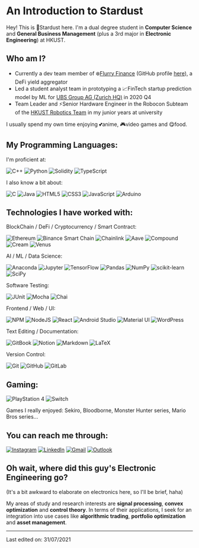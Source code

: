 # An Introduction to Stardust

Hey! This is :stars:Stardust here. I'm a dual degree student in **Computer Science** and **General Business Management** (plus a 3rd major in **Electronic Engineering**) at HKUST.

## Who am I?

- Currently a dev team member of :snowflake:[Flurry Finance](https://www.flurry.finance/) (GitHub profile [here](https://github.com/FlurryFinance)), a DeFi yield aggregator
- Led a student analyst team in prototyping a :chart_with_upwards_trend:FinTech startup prediction model by ML for [UBS Group AG (Zurich HQ)](https://www.ubs.com) in 2020 Q4
- Team Leader and :zap:Senior Hardware Engineer in the Robocon Subteam of the [HKUST Robotics Team](https://robotics.ust.hk/) in my junior years at university

I usually spend my own time enjoying :two_hearts:anime, :video_game:video games and :yum:food.

## My Programming Languages:

I'm proficient at:

![C++](https://img.shields.io/badge/C++-%2300599C.svg?style=flat&logo=c%2B%2B&logoColor=white)
![Python](https://img.shields.io/badge/Python-%2314354C.svg?style=flat&logo=python&logoColor=white)
![Solidity](https://img.shields.io/badge/Solidity-2980b9.svg?style=flat&logo=Solidity&logoColor=1c1c1c)
![TypeScript](https://img.shields.io/badge/TypeScript-%23007ACC.svg?style=flat&logo=typescript&logoColor=white)

I also know a bit about:

![C](https://img.shields.io/badge/C-%2300599C.svg?style=flat&logo=c&logoColor=white)
![Java](https://img.shields.io/badge/Java-%23ED8B00.svg?style=flat&logo=java&logoColor=white)
![HTML5](https://img.shields.io/badge/HTML5-000000?style=flat&logo=HTML5)
![CSS3](https://img.shields.io/badge/CSS3-%231572B6.svg?style=flat&logo=css3&logoColor=white)
![JavaScript](https://img.shields.io/badge/JavaScript-%23323330.svg?style=flat&logo=javascript&logoColor=%23F7DF1E)
![Arduino](https://img.shields.io/badge/-Arduino-00979D?style=flat&logo=Arduino&logoColor=white)

## Technologies I have worked with:

BlockChain / DeFi / Cryptocurrency / Smart Contract:

![Ethereum](https://img.shields.io/badge/Ethereum-151c2f.svg?style=flat&logo=ethereum&logoColor=8a92b2)
![Binance Smart Chain](https://img.shields.io/badge/Binance_Smart_Chain-202733.svg?style=flat&logo=binance&logoColor=f0b809)
![Chainlink](https://img.shields.io/badge/Chainlink-white.svg?style=flat&logo=chainlink&logoColor=375bd2)
![Aave](https://img.shields.io/badge/Aave-ba58a3.svg?style=flat&logo=aave&logoColor=white)
![Compound](https://img.shields.io/badge/Compound-00d395.svg?style=flat&logo=compound&logoColor=white)
![Cream](https://img.shields.io/badge/Cream-69e2dc.svg?style=flat&logo=cream&logoColor=white)
![Venus](https://img.shields.io/badge/Venus-f9be56.svg?style=flat&logo=venus&logoColor=white)

AI / ML / Data Science:

![Anaconda](https://img.shields.io/badge/Anaconda-3eb049.svg?style=flat&logo=anaconda&logoColor=white)
![Jupyter](https://img.shields.io/badge/Jupyter-%23F37626.svg?style=flat&logo=Jupyter&logoColor=white)
![TensorFlow](https://img.shields.io/badge/TensorFlow-%23FF6F00.svg?style=flat&logo=TensorFlow&logoColor=white)
![Pandas](https://img.shields.io/badge/Pandas-%23150458.svg?style=flat&logo=pandas&logoColor=white)
![NumPy](https://img.shields.io/badge/Numpy-%23013243.svg?style=flat&logo=numpy&logoColor=white)
![scikit-learn](https://img.shields.io/badge/scikit--learn-%23F7931E.svg?style=flat&logo=scikit-learn&logoColor=white)
![SciPy](https://img.shields.io/badge/SciPy-%230C55A5.svg?style=flat&logo=scipy&logoColor=%white)

Software Testing:

![JUnit](https://img.shields.io/badge/JUnit5-25a162?style=flat&logo=JUnit5&logoColor=white)
![Mocha](https://img.shields.io/badge/Mocha-%238D6748?style=flat&logo=Mocha&logoColor=white)
![Chai](https://img.shields.io/badge/Chai-e9ce99?style=flat&logo=chai&logoColor=9b1b14)

Frontend / Web / UI:

![NPM](https://img.shields.io/badge/NPM-%23000000.svg?style=flat&logo=npm&logoColor=white)
![NodeJS](https://img.shields.io/badge/Node.js-%2343853D.svg?style=flat&logo=node.js&logoColor=white)
![React](https://img.shields.io/badge/React-%2320232a.svg?style=flat&logo=react&logoColor=%2361DAFB)
![Android Studio](https://img.shields.io/badge/Android_Studio-6e6e6e.svg?style=flat&logo=androidstudio&logoColor=94c855)
![Material UI](https://img.shields.io/badge/Material--UI-%230081CB.svg?style=flat&logo=material-ui&logoColor=white)
![WordPress](https://img.shields.io/badge/WordPress-%23117AC9.svg?style=flat&logo=WordPress&logoColor=white)

Text Editing / Documentation:

![GitBook](https://img.shields.io/badge/GitBook-1c2e27.svg?style=flat&logo=GitBook&logoColor=white)
![Notion](https://img.shields.io/badge/Notion-%23000000.svg?style=flat&logo=notion&logoColor=white)
![Markdown](https://img.shields.io/badge/Markdown-%23000000.svg?style=flat&logo=markdown&logoColor=white)
![LaTeX](https://img.shields.io/badge/LaTeX-%23008080.svg?style=flat&logo=latex&logoColor=white)

Version Control:

![Git](https://img.shields.io/badge/Git-%23F05033.svg?style=flat&logo=git&logoColor=white)
![GitHub](https://img.shields.io/badge/GitHub-%23121011.svg?style=flat&logo=github&logoColor=white)
![GitLab](https://img.shields.io/badge/GitLab-%23181717.svg?style=flat&logo=gitlab&logoColor=white)

## Gaming:

![PlayStation 4](https://img.shields.io/badge/PlayStation%204-003791?style=flat&logo=playstation-4&logoColor=white)
![Switch](https://img.shields.io/badge/Switch-E60012?style=flat&logo=nintendo-switch&logoColor=white)

Games I really enjoyed: Sekiro, Bloodborne, Monster Hunter series, Mario Bros series...

## You can reach me through:

[![Instagram](https://img.shields.io/badge/Instagram-%23E4405F.svg?style=flat&logo=Instagram&logoColor=white)](https://www.instagram.com/stardust_lid/)
[![LinkedIn](https://img.shields.io/badge/LinkedIn-%230077B5.svg?style=flat&logo=linkedin&logoColor=white)](https://www.linkedin.com/in/calvin-kin-fung-li/)
<a href="mailto:calvin.li@flurry.finance">![Gmail](https://img.shields.io/badge/Gmail-D14836?style=flat&logo=gmail&logoColor=white)</a>
<a href="mailto:kfliad@connect.ust.hk">![Outlook](https://img.shields.io/badge/Microsoft_Outlook-0078D4?style=flat&logo=microsoft-outlook&logoColor=white)</a>

## Oh wait, where did this guy's Electronic Engineering go?

(It's a bit awkward to elaborate on electronics here, so I'll be brief, haha) 

My areas of study and research interests are **signal processing**, **convex optimization** and **control theory**. In terms of their applications, I seek for an integration into use cases like **algorithmic trading**, **portfolio optimization** and **asset management**.

----
Last edited on: 31/07/2021
<!--
**StardustLID/StardustLID** is a ✨ _special_ ✨ repository because its `README.md` (this file) appears on your GitHub profile.

Here are some ideas to get you started:

- 🔭 I’m currently working on ...
- 🌱 I’m currently learning ...
- 👯 I’m looking to collaborate on ...
- 🤔 I’m looking for help with ...
- 💬 Ask me about ...
- 📫 How to reach me: ...
- 😄 Pronouns: ...
- ⚡ Fun fact: ...
-->

